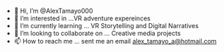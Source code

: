 - 👋 Hi, I’m @AlexTamayo000
- 👀 I’m interested in ...VR adventure expereinces 
- 🌱 I’m currently learning ... VR Storytelling and Digital Narratives 
- 💞️ I’m looking to collaborate on ... Creative media projects 
- 📫 How to reach me ... sent me an email alex_tamayo_a@hotmail.com 

<!---
AlexTamayo000/AlexTamayo000 is a ✨ special ✨ repository because its `README.md` (this file) appears on your GitHub profile.
You can click the Preview link to take a look at your changes.
--->
